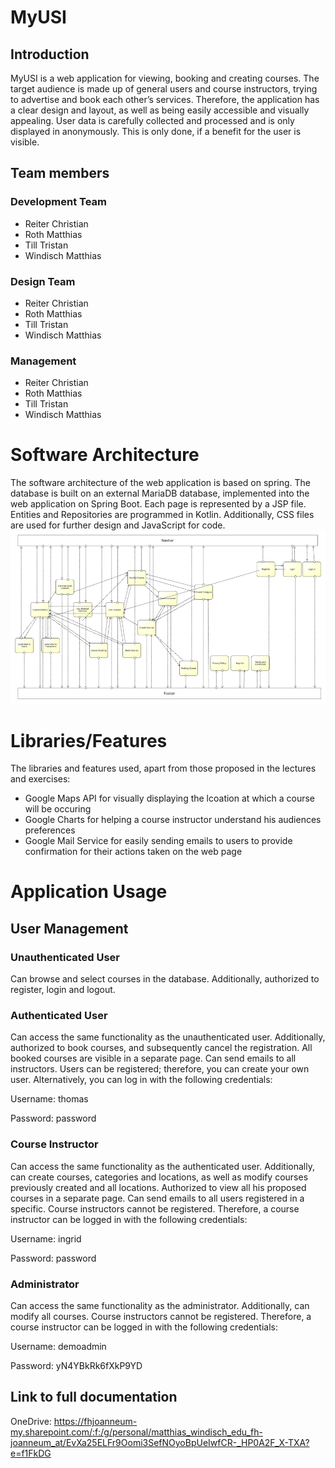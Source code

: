 # MyUSI
## Introduction
MyUSI is a web application for viewing, booking and creating courses. The target audience is made up of general users and course instructors, trying to advertise and book each other’s services.
Therefore, the application has a clear design and layout, as well as being easily accessible and visually appealing. User data is carefully collected and processed and is only displayed in anonymously. This is only done, if a benefit for the user is visible.

## Team members
### Development Team
 - Reiter Christian
 - Roth Matthias
 - Till Tristan
 - Windisch Matthias

### Design Team
- Reiter Christian
- Roth Matthias
- Till Tristan
- Windisch Matthias

### Management
- Reiter Christian
- Roth Matthias
- Till Tristan
- Windisch Matthias

# Software Architecture
The software architecture of the web application is based on spring. The database is built on an external MariaDB database, implemented into the web application on Spring Boot. Each page is represented by a JSP file. Entities and Repositories are programmed in Kotlin. Additionally, CSS files are used for further design and JavaScript for code.
![img_8.png](img_8.png)

# Libraries/Features
The libraries and features used, apart from those proposed in the lectures and exercises:

 - Google Maps API for visually displaying the lcoation at which a course will be occuring
 - Google Charts for helping a course instructor understand his audiences preferences
 - Google Mail Service for easily sending emails to users to provide confirmation for their actions taken on the web page

# Application Usage
## User Management
### Unauthenticated User
Can browse and select courses in the database. Additionally, authorized to register, login and logout.

### Authenticated User
Can access the same functionality as the unauthenticated user. Additionally, authorized to book courses, and subsequently cancel the registration. All booked courses are visible in a separate page. Can send emails to all instructors.
Users can be registered; therefore, you can create your own user. Alternatively, you can log in with the following credentials:

Username: thomas

Password: password

### Course Instructor
Can access the same functionality as the authenticated user. Additionally, can create courses, categories and locations, as well as modify courses previously created and all locations. Authorized to view all his proposed courses in a separate page. Can send emails to all users registered in a specific.
Course instructors cannot be registered. Therefore, a course instructor can be logged in with the following credentials:

Username: ingrid 

Password: password

### Administrator
Can access the same functionality as the administrator. Additionally, can modify all courses.
Course instructors cannot be registered. Therefore, a course instructor can be logged in with the following credentials:

Username: demoadmin 

Password: yN4YBkRk6fXkP9YD

## Link to full documentation
OneDrive:
https://fhjoanneum-my.sharepoint.com/:f:/g/personal/matthias_windisch_edu_fh-joanneum_at/EvXa25ELFr9Oomi3SefNOyoBpUeIwfCR-_HP0A2F_X-TXA?e=f1FkDG